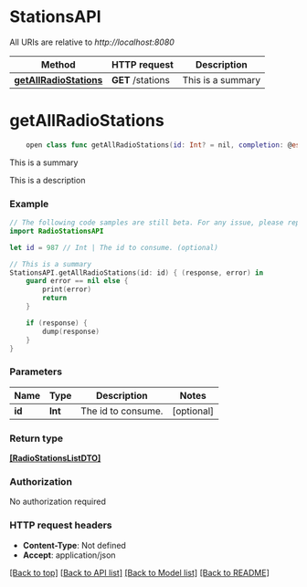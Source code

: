 # StationsAPI

All URIs are relative to *http://localhost:8080*

Method | HTTP request | Description
------------- | ------------- | -------------
[**getAllRadioStations**](StationsAPI.md#getallradiostations) | **GET** /stations | This is a summary


# **getAllRadioStations**
```swift
    open class func getAllRadioStations(id: Int? = nil, completion: @escaping (_ data: [RadioStationsListDTO]?, _ error: Error?) -> Void)
```

This is a summary

This is a description

### Example
```swift
// The following code samples are still beta. For any issue, please report via http://github.com/OpenAPITools/openapi-generator/issues/new
import RadioStationsAPI

let id = 987 // Int | The id to consume. (optional)

// This is a summary
StationsAPI.getAllRadioStations(id: id) { (response, error) in
    guard error == nil else {
        print(error)
        return
    }

    if (response) {
        dump(response)
    }
}
```

### Parameters

Name | Type | Description  | Notes
------------- | ------------- | ------------- | -------------
 **id** | **Int** | The id to consume. | [optional] 

### Return type

[**[RadioStationsListDTO]**](RadioStationsListDTO.md)

### Authorization

No authorization required

### HTTP request headers

 - **Content-Type**: Not defined
 - **Accept**: application/json

[[Back to top]](#) [[Back to API list]](../README.md#documentation-for-api-endpoints) [[Back to Model list]](../README.md#documentation-for-models) [[Back to README]](../README.md)

